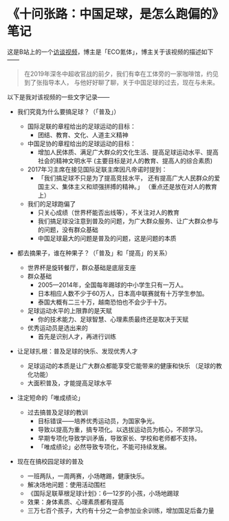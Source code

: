 # 《十问张路：中国足球，是怎么跑偏的》笔记

这是B站上的一个[访谈视频][1]，博主是「ECO氪体」，博主关于该视频的描述如下——

> 在2019年深冬中超收官战的前夕，我们有幸在工体旁的一家咖啡馆，约见到了张指导本人，
> 与他好好聊了聊，关于中国足球的过去，现在与未来。

以下是我对该视频的一些文字记录——

- 我们究竟为什么要搞足球？（「普及」）
  - 国际足联的章程给出的足球运动的目标：
    - 团结、教育、文化、人道主义精神
  - 中国足协的章程给出的足球运动的目标：
    - 增加人民体质、满足广大群众的文化生活、提高足球运动水平、提高社会的精神文明水平
      (主要目标是对人的教育、提高人的综合素质)
  - 2017年习主席在接见国际足联主席因凡帝诺时提到：
    - 「我们搞足球不只是为了提高竞技水平，
        还有提高广大人民群众的爱国主义、集体主义和顽强拼搏的精神。」
      （重点还是放在对人的教育上）
  - 我们的足球跑偏了
    - 只关心成绩（世界杯能否出线等），不关注对人的教育
    - 我们搞足球没注意到普及的问题，为广大群众服务、让广大群众参与的问题，没有群众基础
    - 中国足球最大的问题是普及的问题，这是问题的本质
- 都去摘果子，谁在种果子？（「普及」和「提高」的关系）
  - 世界杯是旋转餐厅，群众基础是底层支座
  - 群众基础
    - 2005—2014年，全国每年踢球的中小学生只有一万人。
    - 日本相应人数不少于60万人，日本高中联赛就有十万学生参加。
    - 泰国大概有二三十万，越南恐怕也不会少于十万。
  - 足球运动水平的上限靠的是天赋
    - 你的技术能力、足球智慧、心理素质最终还是取决于天赋
  - 优秀运动员是选出来的
    - 首先是识别人才，再进行训练
- 让足球扎根：普及足球的快乐、发现优秀人才
  - 足球运动的本质是让广大群众都能享受它能带来的健康和快乐 （足球的教化功能）
  - 大面积普及，才能提高足球水平
- 注定短命的「唯成绩论」
  - 过去搞普及足球的教训
    - 目标错误——培养优秀运动员，为国家争光。
    - 导致以提高为重，搞专项化。以选拔运动员为核心，不顾学习。
    - 早期专项化导致学训矛盾，导致家长、学校和老师都不支持。
    - 「唯成绩论」必然导致专项化，不能可持续发展。
- 现在在搞校园足球的普及
  - 一班两队，一周两赛，小场瞎踢，健康快乐。
  - 解决场地问题：使用活动围栏
  - 《国际足联草根足球计划》：6—12岁的小孩，小场地踢球
  - 效果：身体素质、心理素质都有提高
  - 三万七百个孩子，大约有十分之一会参加业余训练，增加国足后备力量

  [1]: https://www.bilibili.com/video/BV1Bz411q7ZQ?spm_id_from=333.999.0.0
